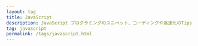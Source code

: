 ```yaml
---
layout: tag
title: JavaScript
description: JavaScript プログラミングのスニペット、コーディングや高速化のTips まとめ。
tag: javascript
permalink: /tags/javascript.html
---
```

